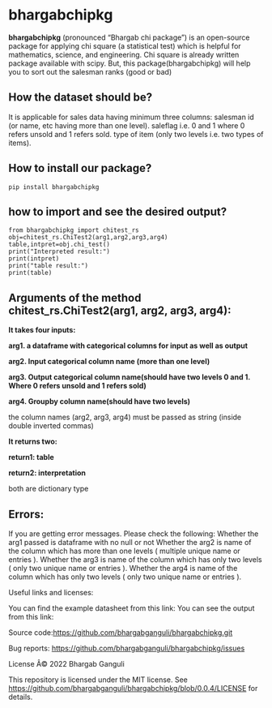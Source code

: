 # bhargabchipkg
**bhargabchipkg** (pronounced “Bhargab chi package”) is an open-source package for applying chi square (a statistical test) which is helpful for mathematics, science, and engineering. Chi square is already written package available with scipy. But, this package(bhargabchipkg) will help you to sort out the salesman ranks (good or bad)

## How the dataset should be?

It is applicable for sales data having minimum three columns:
 salesman id (or name, etc having more than one level).
 saleflag i.e. 0 and 1 where 0 refers unsold and 1 refers sold.
 type of item (only two levels i.e. two types of items).


## How to install our package?

```
pip install bhargabchipkg
```

## how to import and see the desired output?
```
from bhargabchipkg import chitest_rs
obj=chitest_rs.ChiTest2(arg1,arg2,arg3,arg4)
table,intpret=obj.chi_test()
print("Interpreted result:")
print(intpret)
print("table result:")
print(table)
```
## Arguments of the method chitest_rs.ChiTest2(arg1, arg2, arg3, arg4):

**It takes four inputs:**

**arg1. a dataframe with categorical columns for input as well as output**

**arg2. Input categorical column name (more than one level)**

**arg3. Output categorical column name(should have two levels 0 and 1. Where 0 refers unsold and 1 refers sold)**

**arg4. Groupby column name(should have two levels)**

the column names (arg2, arg3, arg4) must be passed as string (inside double inverted commas)

    
   
   

**It returns two:**

**return1: table**

**return2: interpretation**

both are dictionary type

## Errors:
 
 If you are getting error messages. Please check the following:
 Whether the arg1 passed is dataframe with no null or not
 Whether the arg2 is name of the column which has more than one levels ( multiple unique name or entries ).
 Whether the arg3 is name of the column which has only two levels ( only two unique name or entries ).
 Whether the arg4 is name of the column which has only two levels ( only two unique name or entries ).



Useful links and licenses:

You can find the example datasheet from this link:
You can see the output from this link: 


Source code:https://github.com/bhargabganguli/bhargabchipkg.git

Bug reports: https://github.com/bhargabganguli/bhargabchipkg/issues


License
Â© 2022 Bhargab Ganguli

This repository is licensed under the MIT license. 
See  https://github.com/bhargabganguli/bhargabchipkg/blob/0.0.4/LICENSE   for details.

